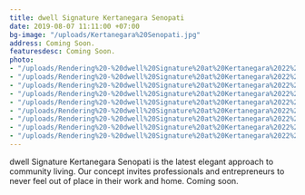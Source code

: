 ```yaml
---
title: dwell Signature Kertanegara Senopati
date: 2019-08-07 11:11:00 +07:00
bg-image: "/uploads/Kertanegara%20Senopati.jpg"
address: Coming Soon.
featuresdesc: Coming Soon.
photo:
- "/uploads/Rendering%20-%20dwell%20Signature%20at%20Kertanegara%2022%20(1).jpg"
- "/uploads/Rendering%20-%20dwell%20Signature%20at%20Kertanegara%2022%20(2).jpg"
- "/uploads/Rendering%20-%20dwell%20Signature%20at%20Kertanegara%2022%20(4).jpg"
- "/uploads/Rendering%20-%20dwell%20Signature%20at%20Kertanegara%2022%20(7).jpg"
- "/uploads/Rendering%20-%20dwell%20Signature%20at%20Kertanegara%2022%20(8).jpg"
- "/uploads/Rendering%20-%20dwell%20Signature%20at%20Kertanegara%2022%20(10).jpg"
- "/uploads/Rendering%20-%20dwell%20Signature%20at%20Kertanegara%2022%20(11).jpg"
- "/uploads/Rendering%20-%20dwell%20Signature%20at%20Kertanegara%2022%20(12).jpg"
- "/uploads/Rendering%20-%20dwell%20Signature%20at%20Kertanegara%2022%20(6).jpg"
---
```


dwell Signature Kertanegara Senopati is the latest elegant approach to community living. Our concept invites professionals and entrepreneurs to never feel out of place in their work and home. Coming soon.